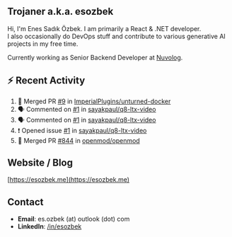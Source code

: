 ##  Trojaner a.k.a. esozbek
Hi, I'm Enes Sadık Özbek. I am primarily a React & .NET developer.  
I also occasionally do DevOps stuff and contribute to various generative AI projects in my free time.

Currently working as Senior Backend Developer at [Nuvolog](https://nuvolog.com/).

## :zap: Recent Activity

<!--START_SECTION:activity-->
1. 🎉 Merged PR [#9](https://github.com/ImperialPlugins/unturned-docker/pull/9) in [ImperialPlugins/unturned-docker](https://github.com/ImperialPlugins/unturned-docker)
2. 🗣 Commented on [#1](https://github.com/sayakpaul/q8-ltx-video/issues/1#issuecomment-2612017670) in [sayakpaul/q8-ltx-video](https://github.com/sayakpaul/q8-ltx-video)
3. 🗣 Commented on [#1](https://github.com/sayakpaul/q8-ltx-video/issues/1#issuecomment-2612006386) in [sayakpaul/q8-ltx-video](https://github.com/sayakpaul/q8-ltx-video)
4. ❗ Opened issue [#1](https://github.com/sayakpaul/q8-ltx-video/issues/1) in [sayakpaul/q8-ltx-video](https://github.com/sayakpaul/q8-ltx-video)
5. 🎉 Merged PR [#844](https://github.com/openmod/openmod/pull/844) in [openmod/openmod](https://github.com/openmod/openmod)
<!--END_SECTION:activity-->

## Website / Blog
[https://esozbek.me](https://esozbek.me)

## Contact
- **Email**: es.ozbek (at) outlook (dot) com
- **LinkedIn**: [/in/esozbek](https://linkedin.com/in/esozbek)
